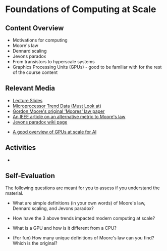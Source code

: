 # Foundations of Computing at Scale

## Content Overview
- Motivations for computing
- Moore's law
- Dennard scaling
- Jevons paradox
- From transistors to hyperscale systems
- Graphics Processing Units (GPUs) - good to be familiar with for the rest of the course content
<!-- - XPUs - CPUs, GPUs, TPUs, and DPUs -->

## Relevant Media
- [Lecture Slides](01_foundations_of_computing_at_scale.pdf)
- [Microprocessor Trend Data (Must Look at)](https://github.com/karlrupp/microprocessor-trend-data?tab=readme-ov-file)
- [Gordon Moore's original 'Moores' law paper](https://download.intel.com/newsroom/2023/manufacturing/moores-law-electronics.pdf)
- [An IEEE article on an alternative metric to Moore's law](https://spectrum.ieee.org/a-better-way-to-measure-progress-in-semiconductors)
- [Jevons paradox wiki page](https://en.wikipedia.org/wiki/Jevons_paradox)
<!-- - [A simple overview of GPUs](https://www.cs.utexas.edu/~pingali/CS378/2015sp/lectures/IntroGPUs.pdf) -->
- [A good overview of GPUs at scale for AI](https://jax-ml.github.io/scaling-book/gpus/)

## Activities
-

## Self-Evaluation
The following questions are meant for you to assess if you understand the material.

- What are simple definitions (in your own words) of Moore's law, Dennard scaling, and Jevons paradox?

- How have the 3 above trends impacted modern computing at scale?

- What is a GPU and how is it different from a CPU?

- (For fun) How many unique definitions of Moore's law can you find? Which is the original?